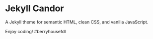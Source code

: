 # Jekyll Candor

A Jekyll theme for semantic HTML, clean CSS, and vanilla JavaScript.

Enjoy coding!
#berryhousefdl
